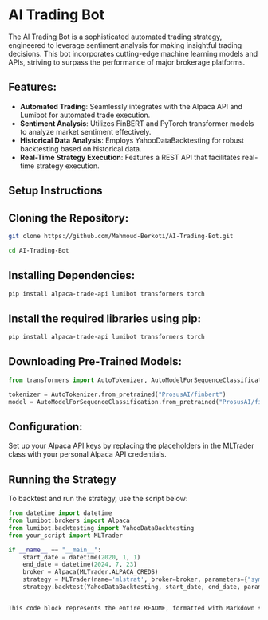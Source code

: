 # AI Trading Bot

The AI Trading Bot is a sophisticated automated trading strategy, engineered to leverage sentiment analysis for making insightful trading decisions. This bot incorporates cutting-edge machine learning models and APIs, striving to surpass the performance of major brokerage platforms.

## Features:

- **Automated Trading**: Seamlessly integrates with the Alpaca API and Lumibot for automated trade execution.
- **Sentiment Analysis**: Utilizes FinBERT and PyTorch transformer models to analyze market sentiment effectively.
- **Historical Data Analysis**: Employs YahooDataBacktesting for robust backtesting based on historical data.
- **Real-Time Strategy Execution**: Features a REST API that facilitates real-time strategy execution.

## Setup Instructions

## Cloning the Repository:

```bash
git clone https://github.com/Mahmoud-Berkoti/AI-Trading-Bot.git

cd AI-Trading-Bot
```
## Installing Dependencies:

```bash
pip install alpaca-trade-api lumibot transformers torch
```
## Install the required libraries using pip:

```bash
pip install alpaca-trade-api lumibot transformers torch
```

## Downloading Pre-Trained Models:

```python
from transformers import AutoTokenizer, AutoModelForSequenceClassification

tokenizer = AutoTokenizer.from_pretrained("ProsusAI/finbert")
model = AutoModelForSequenceClassification.from_pretrained("ProsusAI/finbert")
```

## Configuration:

Set up your Alpaca API keys by replacing the placeholders in the MLTrader class with your personal Alpaca API credentials.

## Running the Strategy

To backtest and run the strategy, use the script below:

```python
from datetime import datetime
from lumibot.brokers import Alpaca
from lumibot.backtesting import YahooDataBacktesting
from your_script import MLTrader

if __name__ == "__main__":
    start_date = datetime(2020, 1, 1)
    end_date = datetime(2024, 7, 23)
    broker = Alpaca(MLTrader.ALPACA_CREDS)
    strategy = MLTrader(name='mlstrat', broker=broker, parameters={"symbol": "SPY", "cash_at_risk": 0.5})
    strategy.backtest(YahooDataBacktesting, start_date, end_date, parameters={"symbol": "SPY", "cash_at_risk": 0.5})
```

```css

This code block represents the entire README, formatted with Markdown syntax, ready to be used in your repository to provide users with a comprehensive guide to setting up and running your AI Trading Bot.

```
